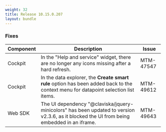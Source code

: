 ```yaml
---
weight: 32
title: Release 10.15.0.207
layout: bundle
---
```


<!--10.15.0.199 - 10.15.0.207-->


### Fixes

<div><table ><colgroup>
<col style="width: 15%;"><col style="width: 70%;"><col style="width: 15%;"></colgroup>
<thead><tr>
<th>
Component</th>
<th>
Description</th>
<th>
Issue</th>
</tr>
</thead><tbody>

<tr>
<td>Cockpit</td>
<td>In the "Help and service" widget, there are no longer any icons missing after a hard refresh.</td>

<td>MTM-47547</td>
</tr>

<tr>
<td>Cockpit</td>
<td>In the data explorer, the <b>Create smart rule</b> option has been added back to the context menu for datapoint selection list items.</td>

<td>MTM-49612</td>
</tr>

<tr>
<td>Web SDK</td>
<td>The UI dependency "@claviska/jquery-minicolors" has been updated to version v2.3.6, as it blocked the UI from being embedded in an iframe.</td>
<td>MTM-49643</td>
</tr>

</tbody></table></div>
